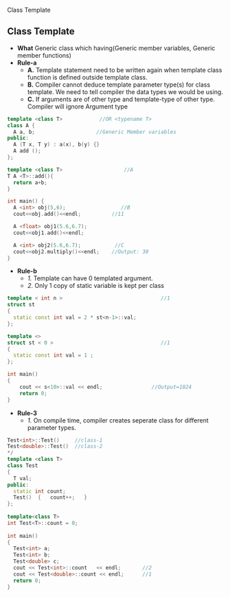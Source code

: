 Class Template

## Class Template
- **What** Generic class which having(Generic member variables, Generic member functions)
- **Rule-a**
  - **A.** Template statement need to be written again when template class function is defined outside template class.
  - **B.** Compiler cannot deduce template parameter type(s) for class template. We need to tell compiler the data types we would be using.
  - **C.** If arguments are of other type and template-type of other type. Compiler will ignore Argument type
```c++
template <class T>            //OR <typename T>
class A {
  A a, b;                    //Generic Member variables
public:
  A (T x, T y) : a(x), b(y) {}
  A add ();
};

template <class T>                    //A
T A <T>::add(){ 
  return a+b; 
}

int main() {
  A <int> obj(5,6);                  //B
  cout<<obj.add()<<endl;          //11

  A <float> obj1(5.6,6.7);
  cout<<obj1.add()<<endl;         

  A <int> obj2(5.6,6.7);           //C
  cout<<obj2.multiply()<<endl;    //Output: 30
}
```

- **Rule-b**
  - *1.* Template can have 0 templated argument.
  - *2.* Only 1 copy of static variable is kept per class
```c++
template < int n >                                //1
struct st
{
  static const int val = 2 * st<n-1>::val;
};

template <> 
struct st < 0 >                                   //1
{
  static const int val = 1 ;
};

int main()
{
    cout << s<10>::val << endl;                //Output=1024
    return 0;
}
```

- **Rule-3**
  - *1.* On compile time, compiler creates seperate class for different parameter types.
```c++
Test<int>::Test()     //class-1
Test<double>::Test()  //class-2
*/
template <class T>
class Test
{
  T val;
public:
  static int count;
  Test()  {   count++;   }
};
 
template<class T>
int Test<T>::count = 0;
 
int main()
{
  Test<int> a;
  Test<int> b;
  Test<double> c;
  cout << Test<int>::count   << endl;       //2
  cout << Test<double>::count << endl;      //1
  return 0;
}
```
